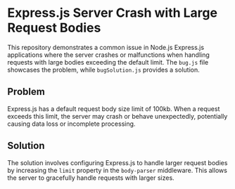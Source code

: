 # Express.js Server Crash with Large Request Bodies

This repository demonstrates a common issue in Node.js Express.js applications where the server crashes or malfunctions when handling requests with large bodies exceeding the default limit.  The `bug.js` file showcases the problem, while `bugSolution.js` provides a solution.

## Problem

Express.js has a default request body size limit of 100kb. When a request exceeds this limit, the server may crash or behave unexpectedly, potentially causing data loss or incomplete processing.

## Solution

The solution involves configuring Express.js to handle larger request bodies by increasing the `limit` property in the `body-parser` middleware. This allows the server to gracefully handle requests with larger sizes.